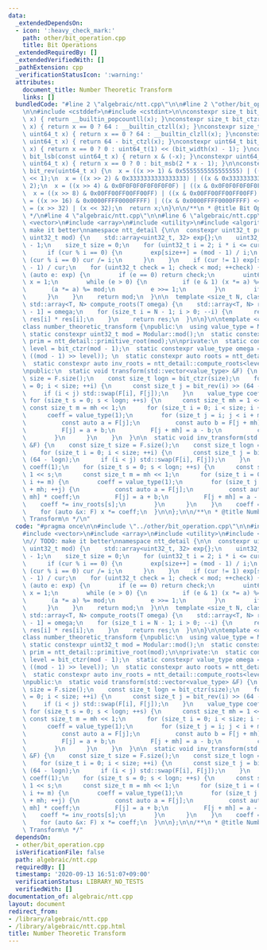 ```yaml
---
data:
  _extendedDependsOn:
  - icon: ':heavy_check_mark:'
    path: other/bit_operation.cpp
    title: Bit Operations
  _extendedRequiredBy: []
  _extendedVerifiedWith: []
  _pathExtension: cpp
  _verificationStatusIcon: ':warning:'
  attributes:
    document_title: Number Theoretic Transform
    links: []
  bundledCode: "#line 2 \"algebraic/ntt.cpp\"\n\n#line 2 \"other/bit_operation.cpp\"\
    \n\n#include <cstddef>\n#include <cstdint>\n\nconstexpr size_t bit_ppc(const uint64_t\
    \ x) { return __builtin_popcountll(x); }\nconstexpr size_t bit_ctzr(const uint64_t\
    \ x) { return x == 0 ? 64 : __builtin_ctzll(x); }\nconstexpr size_t bit_ctzl(const\
    \ uint64_t x) { return x == 0 ? 64 : __builtin_clzll(x); }\nconstexpr size_t bit_width(const\
    \ uint64_t x) { return 64 - bit_ctzl(x); }\nconstexpr uint64_t bit_msb(const uint64_t\
    \ x) { return x == 0 ? 0 : uint64_t(1) << (bit_width(x) - 1); }\nconstexpr uint64_t\
    \ bit_lsb(const uint64_t x) { return x & (-x); }\nconstexpr uint64_t bit_cover(const\
    \ uint64_t x) { return x == 0 ? 0 : bit_msb(2 * x - 1); }\n\nconstexpr uint64_t\
    \ bit_rev(uint64_t x) {\n  x = ((x >> 1) & 0x5555555555555555) | ((x & 0x5555555555555555)\
    \ << 1);\n  x = ((x >> 2) & 0x3333333333333333) | ((x & 0x3333333333333333) <<\
    \ 2);\n  x = ((x >> 4) & 0x0F0F0F0F0F0F0F0F) | ((x & 0x0F0F0F0F0F0F0F0F) << 4);\n\
    \  x = ((x >> 8) & 0x00FF00FF00FF00FF) | ((x & 0x00FF00FF00FF00FF) << 8);\n  x\
    \ = ((x >> 16) & 0x0000FFFF0000FFFF) | ((x & 0x0000FFFF0000FFFF) << 16);\n  x\
    \ = (x >> 32) | (x << 32);\n  return x;\n}\n\n/**\n * @title Bit Operations\n\
    \ */\n#line 4 \"algebraic/ntt.cpp\"\n\n#line 6 \"algebraic/ntt.cpp\"\n#include\
    \ <vector>\n#include <array>\n#include <utility>\n#include <algorithm>\n\n// TODO:\
    \ make it better\nnamespace ntt_detail {\n\n  constexpr uint32_t primitive_root(const\
    \ uint32_t mod) {\n    std::array<uint32_t, 32> exp{};\n    uint32_t cur = mod\
    \ - 1;\n    size_t size = 0;\n    for (uint32_t i = 2; i * i <= cur; ++i) {\n\
    \      if (cur % i == 0) {\n        exp[size++] = (mod - 1) / i;\n        while\
    \ (cur % i == 0) cur /= i;\n      }\n    }\n    if (cur != 1) exp[size++] = (mod\
    \ - 1) / cur;\n    for (uint32_t check = 1; check < mod; ++check) {\n      for\
    \ (auto e: exp) {\n        if (e == 0) return check;\n        uint64_t a = check,\
    \ x = 1;\n        while (e > 0) {\n          if (e & 1) (x *= a) %= mod;\n   \
    \       (a *= a) %= mod;\n          e >>= 1;\n        }\n        if (x == 1) break;\n\
    \      }\n    }\n    return mod;\n  }\n\n  template <size_t N, class T>\n  constexpr\
    \ std::array<T, N> compute_roots(T omega) {\n    std::array<T, N> res;\n    res[N\
    \ - 1] = omega;\n    for (size_t i = N - 1; i > 0; --i) {\n      res[i - 1] =\
    \ res[i] * res[i];\n    }\n    return res;\n  }\n\n}\n\ntemplate <class Modular>\n\
    class number_theoretic_transform {\npublic:\n  using value_type = Modular;\n \
    \ static constexpr uint32_t mod = Modular::mod();\n  static constexpr uint32_t\
    \ prim = ntt_detail::primitive_root(mod);\n\nprivate:\n  static constexpr size_t\
    \ level = bit_ctzr(mod - 1);\n  static constexpr value_type omega = power(value_type(prim),\
    \ ((mod - 1) >> level)); \n  static constexpr auto roots = ntt_detail::compute_roots<level>(omega);\n\
    \  static constexpr auto inv_roots = ntt_detail::compute_roots<level>(inverse(omega));\n\
    \npublic:\n  static void transform(std::vector<value_type> &F) {\n    const size_t\
    \ size = F.size();\n    const size_t logn = bit_ctzr(size);\n    for (size_t i\
    \ = 0; i < size; ++i) {\n      const size_t j = bit_rev(i) >> (64 - logn);\n \
    \     if (i < j) std::swap(F[i], F[j]);\n    }\n    value_type coeff(1);\n   \
    \ for (size_t s = 0; s < logn; ++s) {\n      const size_t mh = 1 << s;\n     \
    \ const size_t m = mh << 1;\n      for (size_t i = 0; i < size; i += m) {\n  \
    \      coeff = value_type(1);\n        for (size_t j = i; j < i + mh; ++j) {\n\
    \          const auto a = F[j];\n          const auto b = F[j + mh] * coeff;\n\
    \          F[j] = a + b;\n          F[j + mh] = a - b;\n          coeff *= roots[s];\n\
    \        }\n      }\n    }\n  }\n\n  static void inv_transform(std::vector<value_type>\
    \ &F) {\n    const size_t size = F.size();\n    const size_t logn = bit_ctzr(size);\n\
    \    for (size_t i = 0; i < size; ++i) {\n      const size_t j = bit_rev(i) >>\
    \ (64 - logn);\n      if (i < j) std::swap(F[i], F[j]);\n    }\n    value_type\
    \ coeff(1);\n    for (size_t s = 0; s < logn; ++s) {\n      const size_t mh =\
    \ 1 << s;\n      const size_t m = mh << 1;\n      for (size_t i = 0; i < size;\
    \ i += m) {\n        coeff = value_type(1);\n        for (size_t j = i; j < i\
    \ + mh; ++j) {\n          const auto a = F[j];\n          const auto b = F[j +\
    \ mh] * coeff;\n          F[j] = a + b;\n          F[j + mh] = a - b;\n      \
    \    coeff *= inv_roots[s];\n        }\n      }\n    }\n    coeff = inverse(value_type(size));\n\
    \    for (auto &x: F) x *= coeff;\n  }\n\n};\n\n/**\n * @title Number Theoretic\
    \ Transform\n */\n"
  code: "#pragma once\n\n#include \"../other/bit_operation.cpp\"\n\n#include <cstddef>\n\
    #include <vector>\n#include <array>\n#include <utility>\n#include <algorithm>\n\
    \n// TODO: make it better\nnamespace ntt_detail {\n\n  constexpr uint32_t primitive_root(const\
    \ uint32_t mod) {\n    std::array<uint32_t, 32> exp{};\n    uint32_t cur = mod\
    \ - 1;\n    size_t size = 0;\n    for (uint32_t i = 2; i * i <= cur; ++i) {\n\
    \      if (cur % i == 0) {\n        exp[size++] = (mod - 1) / i;\n        while\
    \ (cur % i == 0) cur /= i;\n      }\n    }\n    if (cur != 1) exp[size++] = (mod\
    \ - 1) / cur;\n    for (uint32_t check = 1; check < mod; ++check) {\n      for\
    \ (auto e: exp) {\n        if (e == 0) return check;\n        uint64_t a = check,\
    \ x = 1;\n        while (e > 0) {\n          if (e & 1) (x *= a) %= mod;\n   \
    \       (a *= a) %= mod;\n          e >>= 1;\n        }\n        if (x == 1) break;\n\
    \      }\n    }\n    return mod;\n  }\n\n  template <size_t N, class T>\n  constexpr\
    \ std::array<T, N> compute_roots(T omega) {\n    std::array<T, N> res;\n    res[N\
    \ - 1] = omega;\n    for (size_t i = N - 1; i > 0; --i) {\n      res[i - 1] =\
    \ res[i] * res[i];\n    }\n    return res;\n  }\n\n}\n\ntemplate <class Modular>\n\
    class number_theoretic_transform {\npublic:\n  using value_type = Modular;\n \
    \ static constexpr uint32_t mod = Modular::mod();\n  static constexpr uint32_t\
    \ prim = ntt_detail::primitive_root(mod);\n\nprivate:\n  static constexpr size_t\
    \ level = bit_ctzr(mod - 1);\n  static constexpr value_type omega = power(value_type(prim),\
    \ ((mod - 1) >> level)); \n  static constexpr auto roots = ntt_detail::compute_roots<level>(omega);\n\
    \  static constexpr auto inv_roots = ntt_detail::compute_roots<level>(inverse(omega));\n\
    \npublic:\n  static void transform(std::vector<value_type> &F) {\n    const size_t\
    \ size = F.size();\n    const size_t logn = bit_ctzr(size);\n    for (size_t i\
    \ = 0; i < size; ++i) {\n      const size_t j = bit_rev(i) >> (64 - logn);\n \
    \     if (i < j) std::swap(F[i], F[j]);\n    }\n    value_type coeff(1);\n   \
    \ for (size_t s = 0; s < logn; ++s) {\n      const size_t mh = 1 << s;\n     \
    \ const size_t m = mh << 1;\n      for (size_t i = 0; i < size; i += m) {\n  \
    \      coeff = value_type(1);\n        for (size_t j = i; j < i + mh; ++j) {\n\
    \          const auto a = F[j];\n          const auto b = F[j + mh] * coeff;\n\
    \          F[j] = a + b;\n          F[j + mh] = a - b;\n          coeff *= roots[s];\n\
    \        }\n      }\n    }\n  }\n\n  static void inv_transform(std::vector<value_type>\
    \ &F) {\n    const size_t size = F.size();\n    const size_t logn = bit_ctzr(size);\n\
    \    for (size_t i = 0; i < size; ++i) {\n      const size_t j = bit_rev(i) >>\
    \ (64 - logn);\n      if (i < j) std::swap(F[i], F[j]);\n    }\n    value_type\
    \ coeff(1);\n    for (size_t s = 0; s < logn; ++s) {\n      const size_t mh =\
    \ 1 << s;\n      const size_t m = mh << 1;\n      for (size_t i = 0; i < size;\
    \ i += m) {\n        coeff = value_type(1);\n        for (size_t j = i; j < i\
    \ + mh; ++j) {\n          const auto a = F[j];\n          const auto b = F[j +\
    \ mh] * coeff;\n          F[j] = a + b;\n          F[j + mh] = a - b;\n      \
    \    coeff *= inv_roots[s];\n        }\n      }\n    }\n    coeff = inverse(value_type(size));\n\
    \    for (auto &x: F) x *= coeff;\n  }\n\n};\n\n/**\n * @title Number Theoretic\
    \ Transform\n */"
  dependsOn:
  - other/bit_operation.cpp
  isVerificationFile: false
  path: algebraic/ntt.cpp
  requiredBy: []
  timestamp: '2020-09-13 16:51:07+09:00'
  verificationStatus: LIBRARY_NO_TESTS
  verifiedWith: []
documentation_of: algebraic/ntt.cpp
layout: document
redirect_from:
- /library/algebraic/ntt.cpp
- /library/algebraic/ntt.cpp.html
title: Number Theoretic Transform
---
```

